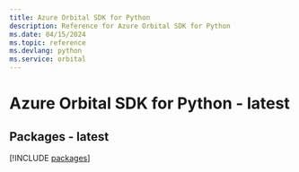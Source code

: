 ```yaml
---
title: Azure Orbital SDK for Python
description: Reference for Azure Orbital SDK for Python
ms.date: 04/15/2024
ms.topic: reference
ms.devlang: python
ms.service: orbital
---
```

# Azure Orbital SDK for Python - latest
## Packages - latest
[!INCLUDE [packages](orbital-index.md)]